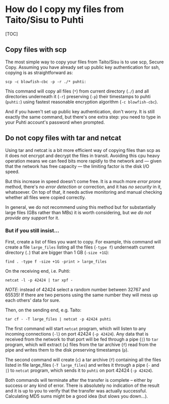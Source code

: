 # How do I copy my files from Taito/Sisu to Puhti


[TOC]

## Copy files with scp

The most simple way to copy your files from Taito/Sisu is to use scp, Secure Copy. Assuming you have already set up public key authentication for ssh, copying is as straightforward as:

```
scp -c blowfish-cbc -p -r ./* puhti:
```

This command will copy all files (`*`) from current directory (`./`) and all directories underneath it (`-r`) preserving (`-p`) their timestamps to puhti (`puhti:`) using fastest reasonable encryption algorithm (`-c blowfish-cbc`).

And if you haven't set up public key authentication, don't worry. It is still exactly the same command, but there's one extra step: you need to type in your Puhti account's password when prompted.

## Do not copy files with tar and netcat

Using tar and netcat is a bit more efficient way of copying files than scp as it does not encrypt and decrypt the files in transit. Avoiding this cpu heavy operation means we can feed bits more rapidly to the network and — given that the network has free capacity — the limiting factor is the disk I/O speed.

But this increase in speed doesn't come free. It is a much more _error prone_ method, there's _no error detection_ or correction, and it has _no security_ in it, whatsoever. On top of that, it needs active monitoring and manual checking whether all files were copied correctly.

In general, we do not recommend using this method but for substantially large files (GBs rather than MBs) it is worth considering, but *we do not provide any support* for it.

### But if you still insist…

First, create a list of files you want to copy. For example, this command will create a file `large_files` listing all the files (`-type f`) underneath current directory (`.`) that are bigger than 1 GB (`-size +1G`):

```
find . -type f -size +1G -print > large_files
```

On the receiving end, i.e. Puhti:

```
netcat -l -p 42424 | tar xpf -
```

*NOTE*: instead of 42424 select a random number between 32767 and 65535! If there are two persons using the same number they will mess up each others' data for sure.

Then, on the sending end, e.g. Taito:

```
tar cf - -T large_files | netcat -p 42424 puhti
```

The first command will start `netcat` program, which will listen to any incoming connections (`-l`) on port 42424 (`-p 42424`). Any data that is received from the network to that port will be fed through a pipe (`|`) to `tar` program, which will extract (`x`) files from the tar archive (`f`) read from the pipe and writes them to the disk preserving timestamps (`p`).

The second command will create (`c`) a tar archive (`f`) containing all the files listed in file large_files (`-T large_files`) and writes it through a pipe (`-` and `|`) to `netcat` program, which sends it to `puhti` on port 42424 (`-p 42424`).

Both commands will terminate after the transfer is complete – either by success or any kind of error. There is absolutely no indication of the result and it is up to you to verify that the transfer was actually successful. Calculating MD5 sums might be a good idea (but slows you down…).